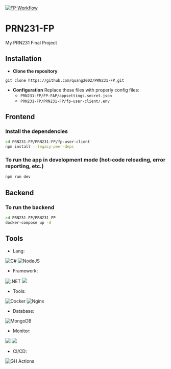 
[![FP-Workflow](https://github.com/quang2002/PRN231-FP/actions/workflows/fp-workflow.yml/badge.svg?branch=master)](https://github.com/quang2002/PRN231-FP/actions/workflows/fp-workflow.yml)

# PRN231-FP
My PRN231 Final Project

## Installation

* **Clone the repository**

```
git clone https://github.com/quang2002/PRN231-FP.git
```

* **Configuration**
  Replace these files with properly config files:
  - `PRN231-FP/FP-FAP/appsettings.secret.json`
  - `PRN231-FP/PRN231-FP/fp-user-client/.env`

## Frontend

### Install the dependencies
```bash
cd PRN231-FP/PRN231-FP/fp-user-client
npm install --legacy-peer-deps
```

### To run the app in development mode (hot-code reloading, error reporting, etc.)
```bash
npm run dev
```

## Backend

### To run the backend
```bash
cd PRN231-FP/PRN231-FP
docker-compose up -d
```

## Tools
- Lang:

![C#](https://img.shields.io/badge/C%23-239120?style=for-the-badge&logo=c-sharp&logoColor=white)
![NodeJS](https://img.shields.io/badge/Node%20js-339933?style=for-the-badge&logo=nodedotjs&logoColor=white)

- Framework:

![.NET](https://img.shields.io/badge/.NET-512BD4?style=for-the-badge&logo=dotnet&logoColor=white)
![](https://img.shields.io/badge/next%20js-000000?style=for-the-badge&logo=nextdotjs&logoColor=white)

- Tools:

![Docker](https://img.shields.io/badge/Docker-2CA5E0?style=for-the-badge&logo=docker&logoColor=white)
![Nginx](https://img.shields.io/badge/Nginx-009639?style=for-the-badge&logo=nginx&logoColor=white)

- Database:

![MongoDB](https://img.shields.io/badge/MongoDB-4EA94B?style=for-the-badge&logo=mongodb&logoColor=white)

- Monitor:

![](https://img.shields.io/badge/Grafana-F2F4F9?style=for-the-badge&logo=grafana&logoColor=orange&labelColor=F2F4F9)
![](https://img.shields.io/badge/Prometheus-000000?style=for-the-badge&logo=prometheus&labelColor=000000)

- CI/CD:

![GH Actions](https://img.shields.io/badge/Github%20Actions-282a2e?style=for-the-badge&logo=githubactions&logoColor=367cfe)
